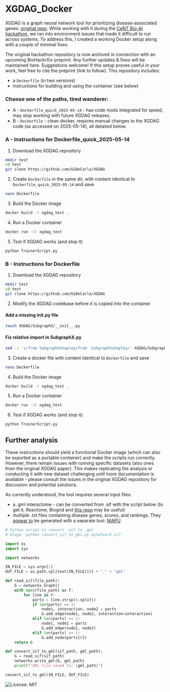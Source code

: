 # XGDAG_Docker

XGDAG is a graph neural network tool for prioritizing disease-associated genes: [original repo](https://github.com/GiDeCarlo/XGDAG). While working with it during the [CeNT Bio-AI hackathon](https://github.com/SFGLab/Team1_Gene_Prioritization_GNN), we ran into environment issues that made it difficult to run across systems. To address this, I created a working Docker setup along with a couple of minimal fixes. 

The original hackathon repository is now archived in connection with an upcoming BioHackrXiv preprint. Any further updates & fixes will be maintained here. Suggestions welcome! If this setup proves useful in your work, feel free to cite the preprint (link to follow). This repository includes:

- a `Dockerfile` (in two versions)
- instructions for building and using the container (see below)

### Choose one of the paths, tired wanderer:

- A - `Dockerfile_quick_2025-05-14` - has code mods integrated for speed, may stop working with future XGDAG releases.
- B - `Dockerfile` - clean docker, requires manual changes to the XGDAG code (as accessed on 2025-05-14), all detailed below.


### A - Instructions for Dockerfile_quick_2025-05-14

1. Download the XGDAG repository
```bash
mkdir test
cd test
git clone https://github.com/GiDeCarlo/XGDAG
```

2. Create `Dockerfile` in the same dir, with content identical to `Dockerfile_quick_2025-05-14` and save
```bash
nano Dockerfile
```

3. Build the Docker image
```bash
docker build -t xgdag_test .
```

4. Run a Docker container
```bash
docker run -it xgdag_test
```

5. Test if XGDAG works (and stop it)
```bash
python TrainerScript.py
```




### B - Instructions for Dockerfile

1. Download the XGDAG repository
   
```bash
mkdir test
cd test
git clone https://github.com/GiDeCarlo/XGDAG
```

2. Modify the XGDAG codebase before it is copied into the container

#### Add a missing __init__.py file
```bash
touch XGDAG/SubgraphX/__init__.py
```
#### Fix relative import in SubgraphX.py
```bash
sed -i 's/from SubgraphXshapley/from .SubgraphXshapley/' XGDAG/SubgraphX/SubgraphX.py
```
3. Create a docker file with content identical to `Dockerfile` and save
```bash
nano Dockerfile
```

4. Build the Docker image
```bash
docker build -t xgdag_test .
```

5. Run a Docker container
```bash
docker run -it xgdag_test
```

6. Test if XGDAG works (and stop it)
```bash
python TrainerScript.py
```

## Further analysis

These instructions should yield a functional Docker image (which can also be exported as a portable container) and make the scripts run correctly. However, there remain issues with running specific datasets (also ones from the original XGDAG paper). This makes replicating the analysis or conducting it with new dataset challenging until more documentation is available - please consult the issues in the original XGDAG repository for discussion and potential solutions. 

As currently understood, the tool requires several input files:

- a .gml interactome - can be converted from .sif with the script below (to get it, Reactome, Biogrid and [this repo](https://github.com/jjjk123/GBA-centrality) may be useful)
- multiple .txt files containing disease genes, scores, and rankings. They [appear to](https://github.com/GiDeCarlo/XGDAG/issues/1) be generated with a separate tool: [NIAPU](https://github.com/AndMastro/NIAPU/?tab=readme-ov-file).

```python
# Python script to convert .sif to .gml
# Usage: python convert_sif_to_gml.py mynetwork.sif

import os
import sys

import networkx

IN_FILE = sys.argv[1]
OUT_FILE = os.path.splitext(IN_FILE)[0] + "." + "gml"

def read_sif(file_path):
    G = networkx.Graph()
    with open(file_path) as f:
        for line in f:
            parts = line.strip().split()
            if len(parts) == 3:
                node1, interaction, node2 = parts
                G.add_edge(node1, node2, interaction=interaction)
            elif len(parts) == 2:
                node1, node2 = parts
                G.add_edge(node1, node2)
            elif len(parts) == 1:
                G.add_node(parts[0])
    return G

def convert_sif_to_gml(sif_path, gml_path):
    G = read_sif(sif_path)
    networkx.write_gml(G, gml_path)
    print(f"GML file saved to: {gml_path}")

convert_sif_to_gml(IN_FILE, OUT_FILE)

```

![License: MIT](https://img.shields.io/github/license/your-username/your-repo)




